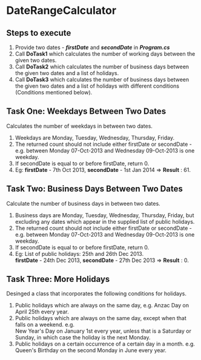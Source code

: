 # DateRangeCalculator

## Steps to execute
1. Provide two dates - ***firstDate*** and ***secondDate*** in ***Program.cs***
2. Call **DoTask1** which calculates the number of working days between the given two dates.
3. Call **DoTask2** which calculates the number of business days between the given two dates and a list of holidays.
4. Call **DoTask3** which calculates the number of business days between the given two dates and a list of holidays with different conditions (Conditions mentioned below).

## Task One: Weekdays Between Two Dates
Calculates the number of weekdays in between two dates.
1. Weekdays are Monday, Tuesday, Wednesday, Thursday, Friday.
2. The returned count should not include either firstDate or secondDate - <br />
    e.g. between Monday 07-Oct-2013 and Wednesday 09-Oct-2013 is one weekday.
3. If secondDate is equal to or before firstDate, return 0.
4. Eg: **firstDate** - 7th Oct 2013, **secondDate** - 1st Jan 2014 => **Result** : 61.

## Task Two: Business Days Between Two Dates
Calculate the number of business days in between two dates.
1. Business days are Monday, Tuesday, Wednesday, Thursday, Friday, but excluding any dates which appear in the supplied list of public holidays.
2. The returned count should not include either firstDate or secondDate - <br />
    e.g. between Monday 07-Oct-2013 and Wednesday 09-Oct-2013 is one weekday.
3. If secondDate is equal to or before firstDate, return 0.
4. Eg: List of public holidays: 25th and 26th Dec 2013. <br />
    **firstDate** - 24th Dec 2013, **secondDate** - 27th Dec 2013 => **Result** : 0.

## Task Three: More Holidays
Desinged a class that incorporates the following conditions for holidays.

1. Public holidays which are always on the same day, e.g. Anzac Day on April 25th every year.
2. Public holidays which are always on the same day, except when that falls on a weekend. e.g. <br />
    New Year's Day on January 1st every year, unless that is a Saturday or Sunday, in which case the holiday is the next Monday.
3. Public holidays on a certain occurrence of a certain day in a month. e.g. Queen's Birthday on the
second Monday in June every year.














